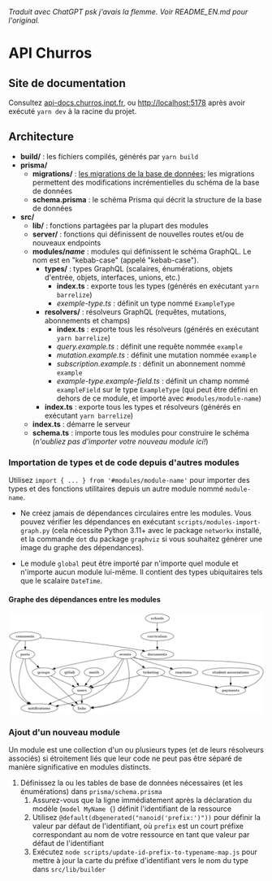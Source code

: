 _Traduit avec ChatGPT psk j'avais la flemme. Voir README_EN.md pour l'original._

# API Churros

## Site de documentation

Consultez [api-docs.churros.inpt.fr](https://api-docs.churros.inpt.fr), ou <http://localhost:5178> après avoir exécuté `yarn dev` à la racine du projet.

## Architecture

- **build/** : les fichiers compilés, générés par `yarn build`
- **prisma/**
  - **migrations/** : [les migrations de la base de données](https://www.prisma.io/docs/guides/database/developing-with-prisma-migrate); les migrations permettent des modifications incrémentielles du schéma de la base de données
  - **schema.prisma** : le schéma Prisma qui décrit la structure de la base de données
- **src/**
  - **lib/** : fonctions partagées par la plupart des modules
  - **server/** : fonctions qui définissent de nouvelles routes et/ou de nouveaux endpoints
  - **modules/_name_** : modules qui définissent le schéma GraphQL. Le nom est en "kebab-case" (appelé "kebab-case").
    - **types/** : types GraphQL (scalaires, énumérations, objets d'entrée, objets, interfaces, unions, etc.)
      - **index.ts** : exporte tous les types (générés en exécutant `yarn barrelize`)
      - _exemple-type.ts_ : définit un type nommé `ExampleType`
    - **resolvers/** : résolveurs GraphQL (requêtes, mutations, abonnements et champs)
      - **index.ts** : exporte tous les résolveurs (générés en exécutant `yarn barrelize`)
      - _query.example.ts_ : définit une requête nommée `example`
      - _mutation.example.ts_ : définit une mutation nommée `example`
      - _subscription.example.ts_ : définit un abonnement nommé `example`
      - _example-type.example-field.ts_ : définit un champ nommé `exampleField` sur le type `ExampleType` (qui peut être défini en dehors de ce module, et importé avec `#modules/module-name`)
    - **index.ts** : exporte tous les types et résolveurs (générés en exécutant `yarn barrelize`)
  - **index.ts** : démarre le serveur
  - **schema.ts** : importe tous les modules pour construire le schéma (_n'oubliez pas d'importer votre nouveau module ici!_)

### Importation de types et de code depuis d'autres modules

Utilisez `import { ... } from '#modules/module-name'` pour importer des types et des fonctions utilitaires depuis un autre module nommé `module-name`.

- Ne créez jamais de dépendances circulaires entre les modules. Vous pouvez vérifier les dépendances en exécutant `scripts/modules-import-graph.py` (cela nécessite Python 3.11+ avec le package `networkx` installé, et la commande `dot` du package `graphviz` si vous souhaitez générer une image du graphe des dépendances).

- Le module `global` peut être importé par n'importe quel module et n'importe aucun module lui-même. Il contient des types ubiquitaires tels que le scalaire `DateTime`.

#### Graphe des dépendances entre les modules

![](./scripts/modules-import-graph.png)

### Ajout d'un nouveau module

Un module est une collection d'un ou plusieurs types (et de leurs résolveurs associés) si étroitement liés que leur code ne peut pas être séparé de manière significative en modules distincts.

1. Définissez la ou les tables de base de données nécessaires (et les énumérations) dans `prisma/schema.prisma`
   1. Assurez-vous que la ligne immédiatement après la déclaration du modèle (`model MyName {`) définit l'identifiant de la ressource
   1. Utilisez `@default(dbgenerated("nanoid('prefix:')"))` pour définir la valeur par défaut de l'identifiant, où `prefix` est un court préfixe correspondant au nom de votre ressource en tant que valeur par défaut de l'identifiant
   1. Exécutez `node scripts/update-id-prefix-to-typename-map.js` pour mettre à jour la carte du préfixe d'identifiant vers le nom du type dans `src/lib/builder`
